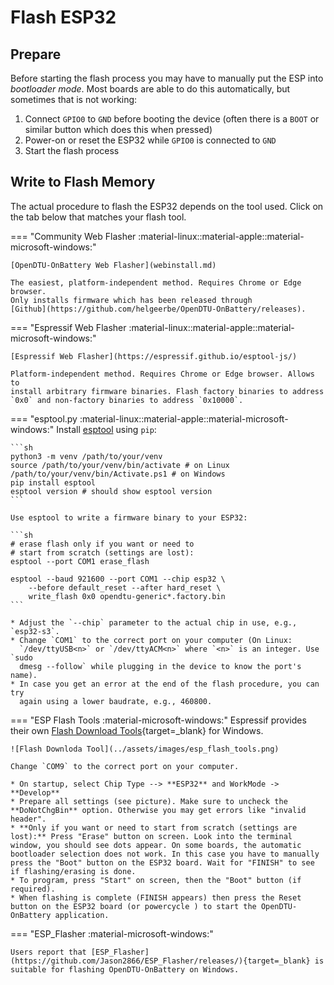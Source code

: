 # Flash ESP32

## Prepare

Before starting the flash process you may have to manually put the ESP into
*bootloader mode*. Most boards are able to do this automatically, but sometimes
that is not working:

1. Connect `GPIO0` to `GND` before booting the device (often there is a `BOOT` or similar button which does this when pressed)
2. Power-on or reset the ESP32 while `GPIO0` is connected to `GND`
3. Start the flash process

## Write to Flash Memory

The actual procedure to flash the ESP32 depends on the tool used. Click on the tab below that matches your flash tool.

=== "Community Web Flasher :material-linux::material-apple::material-microsoft-windows:"

    [OpenDTU-OnBattery Web Flasher](webinstall.md)

    The easiest, platform-independent method. Requires Chrome or Edge browser.
    Only installs firmware which has been released through
    [Github](https://github.com/helgeerbe/OpenDTU-OnBattery/releases).

=== "Espressif Web Flasher :material-linux::material-apple::material-microsoft-windows:"

    [Espressif Web Flasher](https://espressif.github.io/esptool-js/)

    Platform-independent method. Requires Chrome or Edge browser. Allows to
    install arbitrary firmware binaries. Flash factory binaries to address
    `0x0` and non-factory binaries to address `0x10000`.

=== "esptool.py :material-linux::material-apple::material-microsoft-windows:"
    Install [esptool](https://github.com/espressif/esptool) using `pip`:

    ```sh
    python3 -m venv /path/to/your/venv
    source /path/to/your/venv/bin/activate # on Linux
    /path/to/your/venv/bin/Activate.ps1 # on Windows
    pip install esptool
    esptool version # should show esptool version
    ```

    Use esptool to write a firmware binary to your ESP32:

    ```sh
    # erase flash only if you want or need to
    # start from scratch (settings are lost):
    esptool --port COM1 erase_flash

    esptool --baud 921600 --port COM1 --chip esp32 \
        --before default_reset --after hard_reset \
        write_flash 0x0 opendtu-generic*.factory.bin
    ```

    * Adjust the `--chip` parameter to the actual chip in use, e.g., `esp32-s3`.
    * Change `COM1` to the correct port on your computer (On Linux:
      `/dev/ttyUSB<n>` or `/dev/ttyACM<n>` where `<n>` is an integer. Use `sudo
      dmesg --follow` while plugging in the device to know the port's name).
    * In case you get an error at the end of the flash procedure, you can try
      again using a lower baudrate, e.g., 460800.

=== "ESP Flash Tools :material-microsoft-windows:"
    Espressif provides their own [Flash Download Tools](https://www.espressif.com/en/support/download/other-tools){target=_blank} for Windows.

    ![Flash Downloda Tool](../assets/images/esp_flash_tools.png)

    Change `COM9` to the correct port on your computer.

    * On startup, select Chip Type --> **ESP32** and WorkMode -> **Develop**
    * Prepare all settings (see picture). Make sure to uncheck the **DoNotChgBin** option. Otherwise you may get errors like "invalid header".
    * **Only if you want or need to start from scratch (settings are lost):** Press "Erase" button on screen. Look into the terminal window, you should see dots appear. On some boards, the automatic bootloader selection does not work. In this case you have to manually press the "Boot" button on the ESP32 board. Wait for "FINISH" to see if flashing/erasing is done.
    * To program, press "Start" on screen, then the "Boot" button (if required).
    * When flashing is complete (FINISH appears) then press the Reset button on the ESP32 board (or powercycle ) to start the OpenDTU-OnBattery application.

=== "ESP_Flasher :material-microsoft-windows:"

    Users report that [ESP_Flasher](https://github.com/Jason2866/ESP_Flasher/releases/){target=_blank} is suitable for flashing OpenDTU-OnBattery on Windows.
